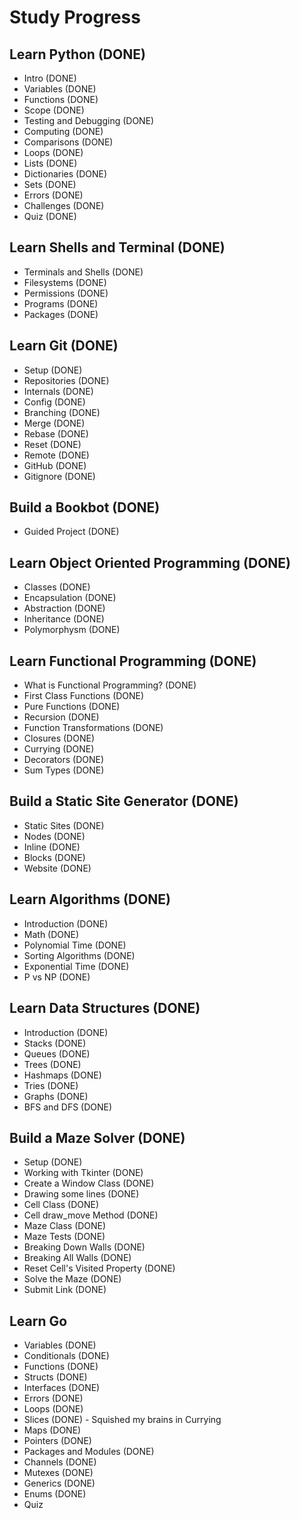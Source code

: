 # Study Progress

## Learn Python (DONE)

- Intro (DONE)
- Variables (DONE)
- Functions (DONE)
- Scope (DONE)
- Testing and Debugging (DONE)
- Computing (DONE)
- Comparisons (DONE)
- Loops (DONE)
- Lists (DONE)
- Dictionaries (DONE)
- Sets (DONE)
- Errors (DONE)
- Challenges (DONE)
- Quiz (DONE)

## Learn Shells and Terminal (DONE)

- Terminals and Shells (DONE)
- Filesystems (DONE)
- Permissions (DONE)
- Programs (DONE)
- Packages (DONE)

## Learn Git (DONE)

- Setup (DONE)
- Repositories (DONE)
- Internals (DONE)
- Config (DONE)
- Branching (DONE)
- Merge (DONE)
- Rebase (DONE)
- Reset (DONE)
- Remote (DONE)
- GitHub (DONE)
- Gitignore (DONE)

## Build a Bookbot (DONE)

- Guided Project (DONE)

## Learn Object Oriented Programming (DONE)

- Classes (DONE)
- Encapsulation (DONE)
- Abstraction (DONE)
- Inheritance (DONE)
- Polymorphysm (DONE)

## Learn Functional Programming (DONE)

- What is Functional Programming? (DONE)
- First Class Functions (DONE)
- Pure Functions (DONE)
- Recursion (DONE)
- Function Transformations (DONE)
- Closures (DONE)
- Currying (DONE)
- Decorators (DONE)
- Sum Types (DONE)

## Build a Static Site Generator (DONE)

- Static Sites (DONE)
- Nodes (DONE)
- Inline (DONE)
- Blocks (DONE)
- Website (DONE)

## Learn Algorithms (DONE)

- Introduction (DONE)
- Math (DONE)
- Polynomial Time (DONE)
- Sorting Algorithms (DONE)
- Exponential Time (DONE)
- P vs NP (DONE)

## Learn Data Structures (DONE)

- Introduction (DONE)
- Stacks (DONE)
- Queues (DONE)
- Trees (DONE) 
- Hashmaps (DONE)
- Tries (DONE)
- Graphs (DONE)
- BFS and DFS (DONE)

## Build a Maze Solver (DONE)

- Setup (DONE)
- Working with Tkinter (DONE)
- Create a Window Class (DONE)
- Drawing some lines (DONE)
- Cell Class (DONE)
- Cell draw_move Method (DONE)
- Maze Class (DONE)
- Maze Tests (DONE)
- Breaking Down Walls (DONE)
- Breaking All Walls (DONE)
- Reset Cell's Visited Property (DONE)
- Solve the Maze (DONE)
- Submit Link (DONE)

## Learn Go

- Variables (DONE)
- Conditionals (DONE)
- Functions (DONE)
- Structs (DONE)
- Interfaces (DONE)
- Errors (DONE)
- Loops (DONE)
- Slices (DONE) - Squished my brains in Currying
- Maps (DONE)
- Pointers (DONE)
- Packages and Modules (DONE)
- Channels (DONE) 
- Mutexes (DONE)
- Generics (DONE)
- Enums (DONE)
- Quiz

